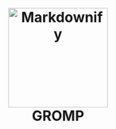 <h1 align="center">
  <br>
  <a href="http://www.amitmerchant.com/electron-markdownify"><img src="https://github.com/Dhruv-m-Shah/League-of-Legends-Discord-Bot/readmeImages/gromp_art.png" alt="Markdownify" width="200"></a>
  <br>
  GROMP
  <br>
</h1>
